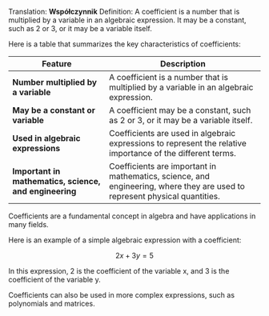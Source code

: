Translation: **Współczynnik**
Definition: 
A coefficient is a number that is multiplied by a variable in an algebraic expression. It may be a constant, such as 2 or 3, or it may be a variable itself.

Here is a table that summarizes the key characteristics of coefficients:

|Feature|Description|
|---|---|
|**Number multiplied by a variable** |A coefficient is a number that is multiplied by a variable in an algebraic expression.|
|**May be a constant or variable** |A coefficient may be a constant, such as 2 or 3, or it may be a variable itself.|
|**Used in algebraic expressions** |Coefficients are used in algebraic expressions to represent the relative importance of the different terms.|
|**Important in mathematics, science, and engineering** |Coefficients are important in mathematics, science, and engineering, where they are used to represent physical quantities.|

Coefficients are a fundamental concept in algebra and have applications in many fields.

Here is an example of a simple algebraic expression with a coefficient:

$$2x + 3y = 5$$

In this expression, 2 is the coefficient of the variable x, and 3 is the coefficient of the variable y.

Coefficients can also be used in more complex expressions, such as polynomials and matrices.